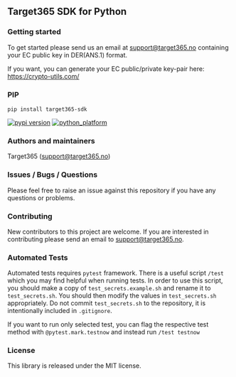 ## Target365 SDK for Python

### Getting started

To get started please send us an email at <support@target365.no> containing your EC public key in DER(ANS.1) format.

If you want, you can generate your EC public/private key-pair here: <https://crypto-utils.com/>

### PIP

```
pip install target365-sdk
```
[![pypi version](https://img.shields.io/pypi/v/target365_sdk.svg)](https://pypi.org/project/target365-sdk/)
[![python_platform](https://img.shields.io/pypi/pyversions/target365_sdk.svg)](https://pypi.org/project/target365-sdk/)

### Authors and maintainers
Target365 (<support@target365.no>)

### Issues / Bugs / Questions

Please feel free to raise an issue against this repository if you have any questions or problems.

### Contributing

New contributors to this project are welcome. If you are interested in contributing please
send an email to support@target365.no.

### Automated Tests

Automated tests requires `pytest` framework. There is a useful script `/test` which you may find helpful
when running tests. In order to use this script, you should make a copy of `test_secrets.example.sh`
and rename it to `test_secrets.sh`. You should then modify the values in `test_secrets.sh` appropriately. Do not
commit `test_secrets.sh` to the repository, it is intentionally included in `.gitignore`.

If you want to run only selected test, you can flag the respective test method with `@pytest.mark.testnow` and
instead run `/test testnow`

### License

This library is released under the MIT license.
